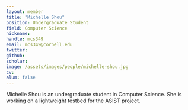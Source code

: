 ```yaml
---
layout: member
title: "Michelle Shou"
position: Undergraduate Student
field: Computer Science
nickname:
handle: mcs349
email: mcs349@cornell.edu
twitter:
github:
scholar:
image: /assets/images/people/michelle-shou.jpg
cv:
alum: false
---
```


Michelle Shou is an undergraduate student in Computer Science. She is working on a lightweight testbed for the ASIST project.
